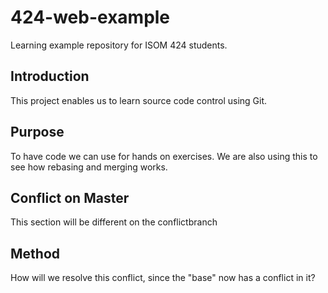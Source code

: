 # 424-web-example
Learning example repository for ISOM 424 students.
## Introduction
This project enables us to learn source code control using Git.
## Purpose
To have code we can use for hands on exercises. We are also using this to see how rebasing and merging works.
## Conflict on Master
This section will be different on the conflictbranch
## Method
How will we resolve this conflict, since the "base" now has a conflict in it?